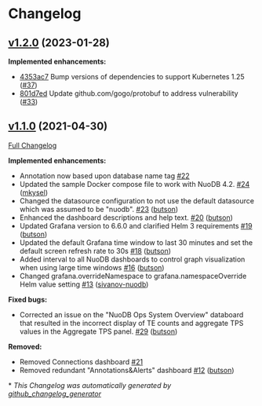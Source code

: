 # Changelog

## [v1.2.0](https://github.com/nuodb/nuodb-insights/tree/v1.2.0) (2023-01-28)

**Implemented enhancements:**

- [4353ac7](https://github.com/nuodb/nuodb-insights/commit/4353ac7) Bump versions of dependencies to support Kubernetes 1.25 ([\#37](https://github.com/nuodb/nuodb-insights/pull/37))
- [801d7ed](https://github.com/nuodb/nuodb-insights/commit/801d7ed) Update github.com/gogo/protobuf to address vulnerability ([\#33](https://github.com/nuodb/nuodb-insights/pull/33))

## [v1.1.0](https://github.com/nuodb/nuodb-insights/tree/v1.1.0) (2021-04-30)

[Full Changelog](https://github.com/nuodb/nuodb-insights/compare/v1.0.0...v1.1.0)

**Implemented enhancements:**

- Annotation now based upon database name tag [\#22](https://github.com/nuodb/nuodb-insights/issues/22)
- Updated the sample Docker compose file to work with NuoDB 4.2. [\#24](https://github.com/nuodb/nuodb-insights/pull/24) ([mkysel](https://github.com/mkysel))
- Changed the datasource configuration to not use the default datasource which was assumed to be "nuodb". [\#23](https://github.com/nuodb/nuodb-insights/pull/23) ([butson](https://github.com/butson))
- Enhanced the dashboard descriptions and help text. [\#20](https://github.com/nuodb/nuodb-insights/pull/20) ([butson](https://github.com/butson))
- Updated Grafana version to 6.6.0 and clarified Helm 3 requirements [\#19](https://github.com/nuodb/nuodb-insights/pull/19) ([butson](https://github.com/butson))
- Updated the default Grafana time window to last 30 minutes and set the default screen refresh rate to 30s [\#18](https://github.com/nuodb/nuodb-insights/pull/18) ([butson](https://github.com/butson))
- Added interval to all NuoDB dashboards to control graph visualization when using large time windows [\#16](https://github.com/nuodb/nuodb-insights/pull/16) ([butson](https://github.com/butson))
- Changed grafana.overrideNamespace to grafana.namespaceOverride Helm value setting [\#13](https://github.com/nuodb/nuodb-insights/pull/13) ([sivanov-nuodb](https://github.com/sivanov-nuodb))

**Fixed bugs:**

- Corrected an issue on the "NuoDB Ops System Overview" databoard that resulted in the incorrect display of TE counts and aggregate TPS values in the Aggregate TPS panel. [\#29](https://github.com/nuodb/nuodb-insights/pull/29) ([butson](https://github.com/butson))

**Removed:**

- Removed Connections dashboard [\#21](https://github.com/nuodb/nuodb-insights/issues/21)
- Removed redundant "Annotations&Alerts" dashboard [\#12](https://github.com/nuodb/nuodb-insights/pull/12) ([butson](https://github.com/butson))



\* *This Changelog was automatically generated by [github_changelog_generator](https://github.com/github-changelog-generator/github-changelog-generator)*

